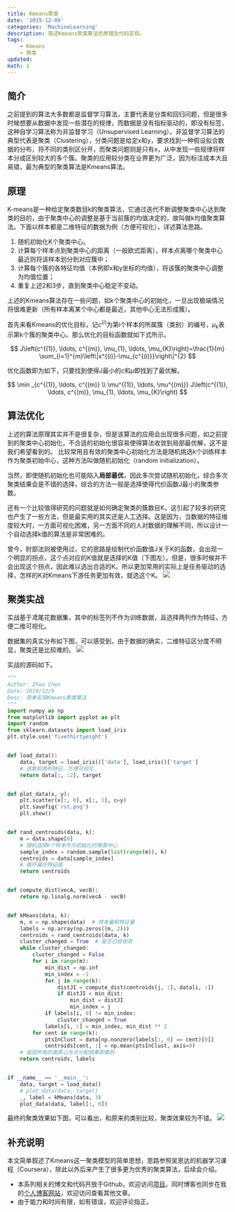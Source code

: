```yaml
---
title: Kmeans聚类
date: '2019-12-09'
categories: 'MachineLearning'
description: 简述Kmeans聚类算法的原理及代码实现。
tags: 
    - Kmeans
    - 聚类
updated: 
math: 1
---
```



## 简介
之前提到的算法大多数都是监督学习算法，主要代表是分类和回归问题，但是很多时候想要从数据中发现一些潜在的规律，而数据是没有指标驱动的，即没有标签，这种自学习算法称为非监督学习（Unsupervised Learning）。非监督学习算法的典型代表是聚类（Clustering），分类问题是给定x和y，要求找到一种假设拟合数据的分布，将不同的类别区分开，而聚类问题则是只有x，从中发现一些规律将样本分成区别较大的多个簇。聚类的应用较分类在业界更为广泛，因为标注成本大且易错，最为典型的聚类算法是Kmeans算法。


## 原理
K-means是一种给定聚类数目k的聚类算法，它通过迭代不断调整聚类中心达到聚类的目的，由于聚类中心的调整是基于当前簇的均值决定的，故叫做k均值聚类算法。下面以样本都是二维特征的数据为例（方便可视化），详述算法思路。
1. 随机初始化K个聚类中心。
2. 计算每个样本点到聚类中心的距离（一般欧式距离），样本点离哪个聚类中心最近则将该样本划分到对应簇中；
3. 计算每个簇的各特征均值（本例即x和y坐标的均值），将该簇的聚类中心调整为均值位置；
4. 重复上述2和3步，直到聚类中心稳定不变动。

上述的Kmeans算法存在一些问题，如k个聚类中心的初始化，一旦出现极端情况将很难更新（所有样本离某个中心都是最近，其他中心无法形成簇）。

首先来看Kmeans的优化目标，记$c^{(i)}$为第i个样本的所属簇（类别）的编号，$\mu_k$表示第k个簇的聚类中心。那么优化的目标函数就如下式所示。

$$
J\left(c^{(1)}, \ldots, c^{(m)}, \mu_{1}, \ldots, \mu_{K}\right)=\frac{1}{m} \sum_{i=1}^{m}\left\|x^{(i)}-\mu_{c^{(i)}}\right\|^{2}
$$

优化函数即为如下，只要找到使得J最小的$c$和$\mu$即找到了最优解。

$$
\min _{c^{(1)}, \ldots, c^{(m)} \\ \mu^{(1)}, \ldots, \mu^{(m)}} J\left(c^{(1)}, \ldots, c^{(m)}, \mu_{1}, \ldots, \mu_{K}\right)
$$


## 算法优化
上述的算法原理其实并不是很复杂，但是该算法的应用会出现很多问题，如之前提到的聚类中心初始化，不合适的初始化很容易使得算法收敛到局部最优解，这不是我们希望看到的。
比较常用且有效的聚类中心初始化方法是随机挑选k个训练样本作为聚类初始中心，这种方法叫做随机初始化（random initialization）。

当然，即使随机初始化也可能陷入**局部最优**，因此多次尝试随机初始化，综合多次聚类结果会是不错的选择，综合的方法一般是选择使得代价函数J最小的聚类参数。

还有一个比较值得研究的问题就是如何确定聚类的簇数目K，这引起了较多的研究也产生了一些方法，但是最实用的其实还是人工选择。这是因为，当数据的特征维度较大时，一方面可视化困难，另一方面不同的人对数据的理解不同，所以设计一个自动选择k值的算法是非常困难的。

曾今，肘部法则被使用过，它的思路是绘制代价函数值J关于K的函数，会出现一个明显的拐点，这个点对应的K值就是选择的K值（下图左）。但是，很多时候并不会出现这个拐点，因此难以选出合适的K。所以更加常用的实际上是任务驱动的选择，怎样的K对Kmeans下游任务更加有效，就选这个K。
![](https://blog-1257651251.cos.ap-shanghai.myqcloud.com/tx_PicGo/20191209144638.png)


## 聚类实战
实战基于鸢尾花数据集，其中的标签列不作为训练数据，且选择两列作为特征，方便二维可视化。

数据集的真实分布如下图，可以感受到，由于数据的确实，二维特征区分度不明显，聚类还是比较难的。
![](https://blog-1257651251.cos.ap-shanghai.myqcloud.com/tx_PicGo/20191209150824.png)

实战的源码如下。
```python
"""
Author: Zhou Chen
Date: 2019/12/9
Desc: 简单实现Kmeans聚类算法
"""
import numpy as np
from matplotlib import pyplot as plt
import random
from sklearn.datasets import load_iris
plt.style.use('fivethirtyeight')


def load_data():
    data, target = load_iris()['data'], load_iris()['target']
    # 选取前两列特征，方便可视化
    return data[:, :2], target


def plot_data(x, y):
    plt.scatter(x[:, 0], x[:, 1], c=y)
    plt.savefig('rst.png')
    plt.show()


def rand_centroids(data, k):
    m = data.shape[0]
    # 随机选择k个样本作为初始化的聚类中心
    sample_index = random.sample(list(range(m)), k)
    centroids = data[sample_index]
    # 循环遍历特征值
    return centroids


def compute_dist(vecA, vecB):
    return np.linalg.norm(vecA - vecB)


def kMeans(data, k):
    m, n = np.shape(data)  # 样本量和特征量
    labels = np.array(np.zeros((m, 2)))
    centroids = rand_centroids(data, k)
    cluster_changed = True  # 是否已经收敛
    while cluster_changed:
        cluster_changed = False
        for i in range(m):
            min_dist = np.inf
            min_index = -1
            for j in range(k):
                distJI = compute_dist(centroids[j, :], data[i, :])
                if distJI < min_dist:
                    min_dist = distJI
                    min_index = j
            if labels[i, 0] != min_index:
                cluster_changed = True
            labels[i, :] = min_index, min_dist ** 2
        for cent in range(k):
            ptsInClust = data[np.nonzero(labels[:, 0] == cent)[0]]
            centroids[cent, :] = np.mean(ptsInClust, axis=0)
    # 返回所有的类质心与点分配结果即类别
    return centroids, labels


if __name__ == '__main__':
    data, target = load_data()
    # plot_data(data, target)
    _, label = kMeans(data, 3)
    plot_data(data, label[:, 0])
```

最终的聚类效果如下图，可以看出，和原来的类别比较，聚类效果较为不错。
![](https://blog-1257651251.cos.ap-shanghai.myqcloud.com/tx_PicGo/20191209153103.png)


## 补充说明
本文简单叙述了Kmeans这一聚类模型的简单思想，思路参照吴恩达的机器学习课程（Coursera），除此以外后来产生了很多更为优秀的聚类算法，后续会介绍。
- 本系列相关的博文和代码开放于Github，欢迎访问[项目](https://github.com/luanshiyinyang/ML)。同时博客也同步在我的[个人博客网站](https://luanshiyinyang.github.io)，欢迎访问查看其他文章。
- 由于能力和时间有限，如有错误，欢迎评论指正。